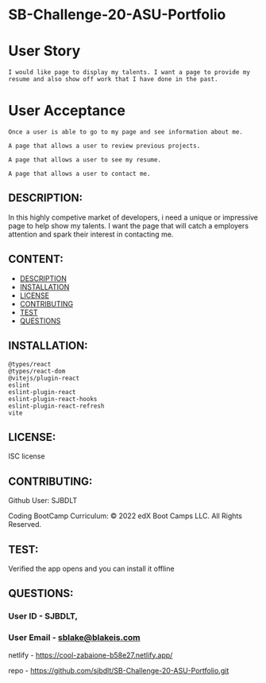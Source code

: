 # SB-Challenge-20-ASU-Portfolio

# User Story

    I would like page to display my talents. I want a page to provide my resume and also show off work that I have done in the past.

# User Acceptance

    Once a user is able to go to my page and see information about me. 
    
    A page that allows a user to review previous projects.
    
    A page that allows a user to see my resume.

    A page that allows a user to contact me.

## DESCRIPTION:

   In this highly competive market of developers, i need a unique or impressive page to help show my talents. I want the page that will catch a employers attention and spark their interest in contacting me.

## CONTENT:

* [DESCRIPTION](#description)
* [INSTALLATION](#installation)
* [LICENSE](#license)
* [CONTRIBUTING](#contributing)
* [TEST](#test)
* [QUESTIONS](#questions)

## INSTALLATION:

    @types/react
    @types/react-dom
    @vitejs/plugin-react
    eslint
    eslint-plugin-react
    eslint-plugin-react-hooks
    eslint-plugin-react-refresh
    vite

## LICENSE:

ISC license

## CONTRIBUTING:

Github User: SJBDLT


Coding BootCamp Curriculum:
© 2022 edX Boot Camps LLC. All Rights Reserved.

## TEST:

Verified the app opens and you can install it offline

## QUESTIONS:

### User ID - SJBDLT,
### User Email - sblake@blakeis.com

netlify - https://cool-zabaione-b58e27.netlify.app/

repo - https://github.com/sjbdlt/SB-Challenge-20-ASU-Portfolio.git


